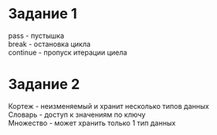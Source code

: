 # Задание 1
pass - пустышка
<br>
break - остановка цикла
<br>
continue - пропуск итерации циела

# Задание 2
Кортеж - неизменяемый и хранит несколько типов данных
<br>
Словарь - доступ к значениям по ключу
<br>
Множество - может хранить только 1 тип данных